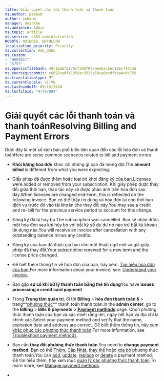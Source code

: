 ```yaml
---
title: Giải quyết các lỗi thanh toán và thanh toán
ms.author: pebaum
author: pebaum
manager: mnirkhe
ms.audience: Admin
ms.topic: article
ms.service: o365-administration
ROBOTS: NOINDEX, NOFOLLOW
localization_priority: Priority
ms.collection: Adm_O365
ms.custom:
- "9003021"
- "5757"
ms.openlocfilehash: 49c1eabfe175cf300f9754ed63cbec18ec744c4d
ms.sourcegitcommit: c6692ce0fa1358ec3529e59ca0ecdfdea4cdc759
ms.translationtype: MT
ms.contentlocale: vi-VN
ms.lasthandoff: 09/15/2020
ms.locfileid: "47797894"
---
```

# <a name="resolving-billing-and-payment-errors"></a><span data-ttu-id="5923b-102">Giải quyết các lỗi thanh toán và thanh toán</span><span class="sxs-lookup"><span data-stu-id="5923b-102">Resolving Billing and Payment Errors</span></span>

<span data-ttu-id="5923b-103">Dưới đây là một số kịch bản phổ biến liên quan đến các lỗi hóa đơn và thanh toán</span><span class="sxs-lookup"><span data-stu-id="5923b-103">Here are some common scenarios related to bill and payment errors</span></span>

- <span data-ttu-id="5923b-104">**Khối lượng hóa đơn** khác với những gì bạn đã mong đợi.</span><span class="sxs-lookup"><span data-stu-id="5923b-104">The  **amount billed** is different from what you were expecting.</span></span>
- <span data-ttu-id="5923b-105">Giấy phép đã được thêm hoặc loại bỏ khỏi đăng ký của bạn.</span><span class="sxs-lookup"><span data-stu-id="5923b-105">Licenses were added or removed from your subscription.</span></span> <span data-ttu-id="5923b-106">Khi giấy phép được thay đổi giữa thời hạn, thao tác này sẽ được phản ánh trên hóa đơn sau đây.</span><span class="sxs-lookup"><span data-stu-id="5923b-106">When licenses are changed mid-term, this is reflected on the following invoice.</span></span> <span data-ttu-id="5923b-107">Bạn có thể thấy tín dụng và hóa đơn lại cho thời hạn dịch vụ trước đó vào tài khoản cho thay đổi này.</span><span class="sxs-lookup"><span data-stu-id="5923b-107">You may see a credit and re- bill for the previous service period to account for this change.</span></span>
- <span data-ttu-id="5923b-108">Đăng ký đã bị hủy bỏ.</span><span class="sxs-lookup"><span data-stu-id="5923b-108">The subscription was cancelled.</span></span> <span data-ttu-id="5923b-109">Bạn sẽ nhận được một hóa đơn sau khi hủy bỏ với bất kỳ số dư dư nợ nào trừ bất kỳ khoản tín dụng nào.</span><span class="sxs-lookup"><span data-stu-id="5923b-109">You will receive an invoice after cancellation with any outstanding balance minus any credits.</span></span>
- <span data-ttu-id="5923b-110">Đăng ký của bạn đã được gia hạn cho một thuật ngữ mới và giá giấy phép đã thay đổi.</span><span class="sxs-lookup"><span data-stu-id="5923b-110">Your subscription renewed for a new term and the license price changed.</span></span>
- <span data-ttu-id="5923b-111">Để biết thêm thông tin về hóa đơn của bạn, hãy xem:  [Tìm hiểu hóa đơn của bạn.](https://docs.microsoft.com/microsoft-365/commerce/billing-and-payments/understand-your-invoice2)</span><span class="sxs-lookup"><span data-stu-id="5923b-111">For more information about your invoice, see:  [Understand your invoice.](https://docs.microsoft.com/microsoft-365/commerce/billing-and-payments/understand-your-invoice2)</span></span>
- <span data-ttu-id="5923b-112">Bạn gặp  **sự cố khi xử lý thanh toán bằng thẻ tín dụng**</span><span class="sxs-lookup"><span data-stu-id="5923b-112">You have  **issues processing a credit card payment**</span></span>
- <span data-ttu-id="5923b-113">Trong **Trung tâm quản trị**, đi tới **Billing**   >   **hóa đơn thanh toán &**   >   trang**[phương thức](https://go.microsoft.com/fwlink/p/?linkid=2018806)** thanh toán thanh toán.</span><span class="sxs-lookup"><span data-stu-id="5923b-113">In the  **admin center**, go to the  **Billing**  >  **Bills & payments**  >  **[Payment methods](https://go.microsoft.com/fwlink/p/?linkid=2018806)** page.</span></span> <span data-ttu-id="5923b-114">Chọn phương thức thanh toán của bạn và xác minh rằng tên, ngày hết hạn và địa chỉ là chính xác.</span><span class="sxs-lookup"><span data-stu-id="5923b-114">Select your payment method and verify that the name, expiration date and address are correct.</span></span> <span data-ttu-id="5923b-115">Để biết thêm thông tin, hãy xem  [khắc phục các phương thức thanh toán](https://docs.microsoft.com/microsoft-365/commerce/billing-and-payments/manage-payment-methods#troubleshoot-payment-methods).</span><span class="sxs-lookup"><span data-stu-id="5923b-115">For more information, see  [Troubleshoot payment methods](https://docs.microsoft.com/microsoft-365/commerce/billing-and-payments/manage-payment-methods#troubleshoot-payment-methods).</span></span>

- <span data-ttu-id="5923b-116">Bạn cần  **thay đổi phương thức thanh toán**.</span><span class="sxs-lookup"><span data-stu-id="5923b-116">You need to  **change payment method**.</span></span> <span data-ttu-id="5923b-117">Bạn có thể [Thêm](https://docs.microsoft.com/microsoft-365/commerce/billing-and-payments/manage-payment-methods?view=o365-worldwide#add-a-payment-method),  [Cập Nhật](https://docs.microsoft.com/microsoft-365/commerce/billing-and-payments/manage-payment-methods?view=o365-worldwide#update-payment-method-details),  [thay thế](https://docs.microsoft.com/microsoft-365/commerce/billing-and-payments/manage-payment-methods?view=o365-worldwide#replace-a-payment-method)  hoặc  [xóa bỏ](https://docs.microsoft.com/microsoft-365/commerce/billing-and-payments/manage-payment-methods?view=o365-worldwide#delete-a-payment-method)  phương thức thanh toán.</span><span class="sxs-lookup"><span data-stu-id="5923b-117">You can [add](https://docs.microsoft.com/microsoft-365/commerce/billing-and-payments/manage-payment-methods?view=o365-worldwide#add-a-payment-method),  [update](https://docs.microsoft.com/microsoft-365/commerce/billing-and-payments/manage-payment-methods?view=o365-worldwide#update-payment-method-details),  [replace](https://docs.microsoft.com/microsoft-365/commerce/billing-and-payments/manage-payment-methods?view=o365-worldwide#replace-a-payment-method)  or  [delete](https://docs.microsoft.com/microsoft-365/commerce/billing-and-payments/manage-payment-methods?view=o365-worldwide#delete-a-payment-method)  a payment method.</span></span> <span data-ttu-id="5923b-118">Để tìm hiểu thêm, hãy xem mục  [quản lý các phương thức thanh toán](https://docs.microsoft.com/microsoft-365/commerce/billing-and-payments/manage-payment-methods?view=o365-worldwide).</span><span class="sxs-lookup"><span data-stu-id="5923b-118">To learn more, see  [Manage payment methods](https://docs.microsoft.com/microsoft-365/commerce/billing-and-payments/manage-payment-methods?view=o365-worldwide).</span></span>
- 
